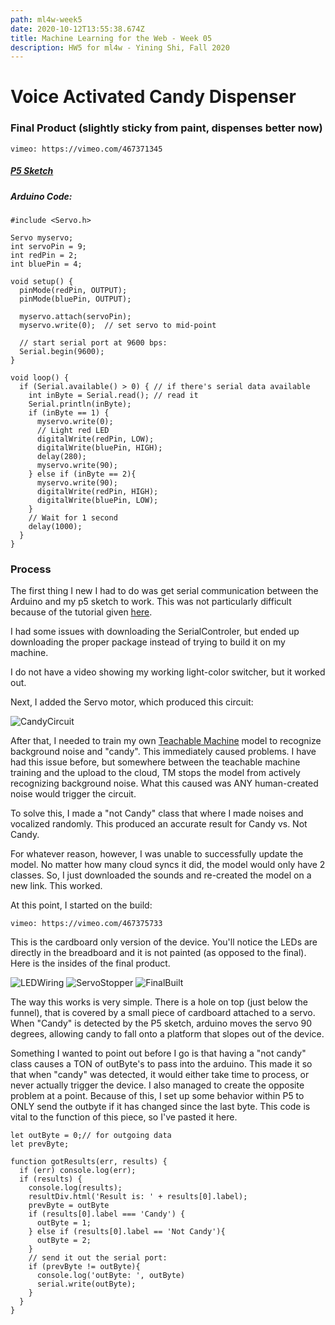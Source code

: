```yaml
---
path: ml4w-week5
date: 2020-10-12T13:55:38.674Z
title: Machine Learning for the Web - Week 05
description: HW5 for ml4w - Yining Shi, Fall 2020
---
```

# Voice Activated Candy Dispenser

### Final Product (slightly sticky from paint, dispenses better now)
`vimeo: https://vimeo.com/467371345`

##### [P5 Sketch](https://editor.p5js.org/FlupC/sketches/9JmlB7nVX)
##### Arduino Code:
```
#include <Servo.h> 

Servo myservo;
int servoPin = 9;
int redPin = 2;
int bluePin = 4;

void setup() {
  pinMode(redPin, OUTPUT);
  pinMode(bluePin, OUTPUT);
  
  myservo.attach(servoPin);
  myservo.write(0);  // set servo to mid-point

  // start serial port at 9600 bps:
  Serial.begin(9600);
} 

void loop() {
  if (Serial.available() > 0) { // if there's serial data available
    int inByte = Serial.read(); // read it
    Serial.println(inByte);
    if (inByte == 1) {
      myservo.write(0);
      // Light red LED
      digitalWrite(redPin, LOW);
      digitalWrite(bluePin, HIGH);
      delay(280);
      myservo.write(90);
    } else if (inByte == 2){
      myservo.write(90);
      digitalWrite(redPin, HIGH);
      digitalWrite(bluePin, LOW);
    }
    // Wait for 1 second
    delay(1000);
  }
}
```

### Process

The first thing I new I had to do was get serial communication between the Arduino and my p5 sketch to work. This was not particularly difficult because of the tutorial given [here](https://github.com/yining1023/machine-learning-for-the-web/tree/master/week4-soundClassifier).

I had some issues with downloading the SerialControler, but ended up downloading the proper package instead of trying to build it on my machine. 

I do not have a video showing my working light-color switcher, but it worked out. 

Next, I added the Servo motor, which produced this circuit:

![CandyCircuit](/../assets/ml4w/candyCircuit.png)

After that, I needed to train my own [Teachable Machine](https://teachablemachine.withgoogle.com/) model to recognize background noise and "candy". This immediately caused problems. I have had this issue before, but somewhere between the teachable machine training and the upload to the cloud, TM stops the model from actively recognizing background noise. What this caused was ANY human-created noise would trigger the circuit.

To solve this, I made a "not Candy" class that where I made noises and vocalized randomly. This produced an accurate result for Candy vs. Not Candy.

For whatever reason, however, I was unable to successfully update the model. No matter how many cloud syncs it did, the model would only have 2 classes. So, I just downloaded the sounds and re-created the model on a new link. This worked.

At this point, I started on the build:

`vimeo: https://vimeo.com/467375733`

This is the cardboard only version of the device. You'll notice the LEDs are directly in the breadboard and it is not painted (as opposed to the final). Here is the insides of the final product.

![LEDWiring](/../assets/ml4w/LEDWiring.png)
![ServoStopper](/../assets/ml4w/ServoStopper.png)
![FinalBuilt](/../assets/ml4w/FinalBuilt.png)

The way this works is very simple. There is a hole on top (just below the funnel), that is covered by a small piece of cardboard attached to a servo. When "Candy" is detected by the P5 sketch, arduino moves the servo 90 degrees, allowing candy to fall onto a platform that slopes out of the device.

Something I wanted to point out before I go is that having a "not candy" class causes a TON of outByte's to pass into the arduino. This made it so that when "candy" was detected, it would either take time to process, or never actually trigger the device. I also managed to create the opposite problem at a point. Because of this, I set up some behavior within P5 to ONLY send the outbyte if it has changed since the last byte. This code is vital to the function of this piece, so I've pasted it here.

```
let outByte = 0;// for outgoing data
let prevByte;

function gotResults(err, results) {
  if (err) console.log(err);
  if (results) {
    console.log(results);
    resultDiv.html('Result is: ' + results[0].label);
    prevByte = outByte
    if (results[0].label === 'Candy') {
      outByte = 1;
    } else if (results[0].label == 'Not Candy'){
      outByte = 2;
    }
    // send it out the serial port:
    if (prevByte != outByte){
      console.log('outByte: ', outByte)
      serial.write(outByte);
    }
  }
}
```
